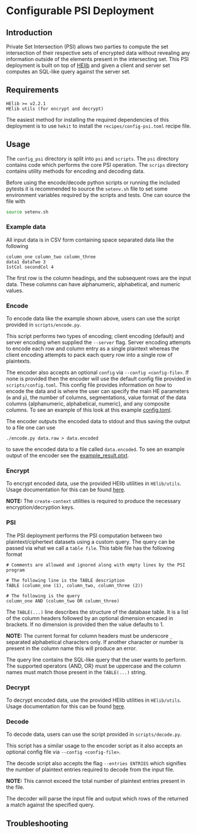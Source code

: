 # Configurable PSI Deployment

## Introduction
Private Set Intersection (PSI) allows two parties to compute the set
intersection of their respective sets of encrypted data without revealing any
information outside of the elements present in the intersecting set. This PSI
deployment is built on top of [HElib](https://github.com/homenc/HElib) and
given a client and server set computes an SQL-like query against the server
set.


## Requirements
```
HElib >= v2.2.1
HElib utils (for encrypt and decrypt)
```
The easiest method for installing the required dependencies of this deployment
is to use `hekit` to install the `recipes/config-psi.toml` recipe file.


## Usage
The `config_psi` directory is split into `psi` and `scripts`. The `psi`
directory contains code which performs the core PSI operation. The `scrips`
directory contains utility methods for encoding and decoding data.

Before using the encode/decode python scripts or running the included pytests
it is recommended to source the `setenv.sh` file to set some environment
variables required by the scripts and tests. One can source the file with
```bash
source setenv.sh
```

### Example data
All input data is in CSV form containing space separated data like the
following
```
column_one column_two column_three
data1 dataTwo 3
1stCol secondCol 4
```
The first row is the column headings, and the subsequent rows are the input
data. These columns can have alphanumeric, alphabetical, and numeric values.

### Encode
To encode data like the example shown above, users can use the script provided
in `scripts/encode.py`.

This script performs two types of encoding; client
encoding (default) and server encoding when supplied the `--server` flag.
Server encoding attempts to encode each row and column entry as a single
plaintext whereas the client encoding attempts to pack each query row into a
single row of plaintexts.

The encoder also accepts an optional `config` via `--config <config-file>`. If
none is provided then the encoder will use the default config file provided in
`scripts/config.toml`. This config file provides information on how to encode
the data and is where the user can specify the main HE parameters (`m` and `p`),
the number of columns, segmentations, value format of the data columns
{alphanumeric, alphabetical, numeric}, and any composite columns. To see an
example of this look at this example [config.toml](scripts/config.toml).

The encoder outputs the encoded data to stdout and thus saving the output to a
file one can use
```
./encode.py data.raw > data.encoded
```
to save the encoded data to a file called `data.encoded`. To see an example
output of the encoder see the
[example_result.ptxt](scripts/example_result.ptxt).

### Encrypt
To encrypt encoded data, use the provided HElib utilities in `HElib/utils`.
Usage documentation for this can be found
[here](https://github.com/homenc/HElib/tree/master/utils).

**NOTE:** The `create-context` utilities is required to produce the necessary
encryption/decryption keys.

### PSI
The PSI deployment performs the PSI computation between two
plaintext/ciphertext datasets using a custom query. The query can be passed via
what we call a `table file`. This table file has the following format
```
# Comments are allowed and ignored along with empty lines by the PSI program

# The following line is the TABLE description
TABLE (column_one (1), column_two, column_three (2))

# The following is the query
column_one AND (column_two OR column_three)
```
The `TABLE(...)` line describes the structure of the database table. It is a
list of the column headers followed by an optional dimension encased in
brackets. If no dimension is provided then the value defaults to 1.

**NOTE:** The current format for column headers must be underscore `_`
separated alphabetical characters only. If another character or number is
present in the column name this will produce an error.

The query line contains the SQL-like query that the user wants to perform. The
supported operators {AND, OR} must be uppercase and the column names must match
those present in the `TABLE(...)` string.

### Decrypt
To decrypt encoded data, use the provided HElib utilities in `HElib/utils`.
Usage documentation for this can be found
[here](https://github.com/homenc/HElib/tree/master/utils).

### Decode
To decode data, users can use the script provided in `scripts/decode.py`.

This script has a similar usage to the encoder script as it also accepts an
optional config file via `--config <config-file>`.

The decode script also accepts the flag `--entries ENTRIES` which signifies the
number of plaintext entries required to decode from the input file.

**NOTE:** This cannot exceed the total number of plaintext entries present in
the file.

The decoder will parse the input file and output which rows of the returned a
match against the specified query.

## Troubleshooting
